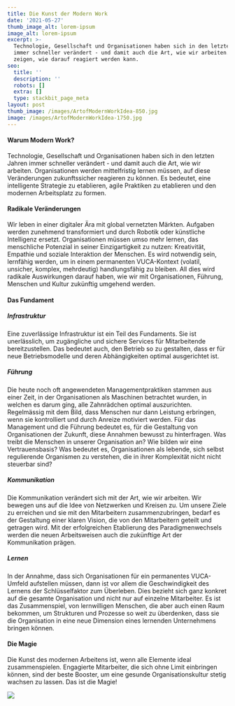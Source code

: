 ```yaml
---
title: Die Kunst der Modern Work
date: '2021-05-27'
thumb_image_alt: lorem-ipsum
image_alt: lorem-ipsum
excerpt: >-
  Technologie, Gesellschaft und Organisationen haben sich in den letzten Jahren
  immer schneller verändert - und damit auch die Art, wie wir arbeiten. Wir
  zeigen, wie darauf reagiert werden kann.
seo:
  title: ''
  description: ''
  robots: []
  extra: []
  type: stackbit_page_meta
layout: post
thumb_image: /images/ArtofModernWorkIdea-850.jpg
image: /images/ArtofModernWorkIdea-1750.jpg
---
```

#### Warum Modern Work?

Technologie, Gesellschaft und Organisationen haben sich in den letzten Jahren immer schneller verändert - und damit auch die Art, wie wir arbeiten. Organisationen werden mittelfristig lernen müssen, auf diese Veränderungen zukunftssicher reagieren zu können. Es bedeutet, eine intelligente Strategie zu etablieren, agile Praktiken zu etablieren und den modernen Arbeitsplatz zu formen.

#### Radikale Veränderungen

Wir leben in einer digitaler Ära mit global vernetzten Märkten. Aufgaben werden zunehmend transformiert und durch Robotik oder künstliche Intelligenz ersetzt. Organisationen müssen umso mehr lernen, das menschliche Potenzial in seiner Einzigartigkeit zu nutzen: Kreativität, Empathie und soziale Interaktion der Menschen. Es wird notwendig sein, lernfähig werden, um in einem permanenten VUCA-Kontext (volatil, unsicher, komplex, mehrdeutig) handlungsfähig zu bleiben. All dies wird radikale Auswirkungen darauf haben, wie wir mit Organisationen, Führung, Menschen und Kultur zukünftig umgehend werden.

#### Das Fundament

##### &#xD;&#xA;Infrastruktur

Eine zuverlässige Infrastruktur ist ein Teil des Fundaments. Sie ist unerlässlich, um zugängliche und sichere Services für Mitarbeitende bereitzustellen. Das bedeutet auch, den Betrieb so zu gestalten, dass er für neue Betriebsmodelle und deren Abhängigkeiten optimal ausgerichtet ist.

##### Führung

Die heute noch oft angewendeten Managementpraktiken stammen aus einer Zeit, in der Organisationen als Maschinen betrachtet wurden, in welchen es darum ging, alle Zahnrädchen optimal auszurichten. Regelmässig mit dem Bild, dass Menschen nur dann Leistung erbringen, wenn sie kontrolliert und durch Anreize motiviert werden. Für das Management und die Führung bedeutet es, für die Gestaltung von Organisationen der Zukunft, diese Annahmen bewusst zu hinterfragen. Was treibt die Menschen in unserer Organisation an? Wie bilden wir eine Vertrauensbasis? Was bedeutet es, Organisationen als lebende, sich selbst regulierende Organismen zu verstehen, die in ihrer Komplexität nicht nicht steuerbar sind?

##### Kommunikation

Die Kommunikation verändert sich mit der Art, wie wir arbeiten. Wir bewegen uns auf die Idee von Netzwerken und Kreisen zu. Um unsere Ziele zu erreichen und sie mit den Mitarbeitern zusammenzubringen, bedarf es der Gestaltung einer klaren Vision, die von den Mitarbeitern geteilt und getragen wird. Mit der erfolgreichen Etablierung des Paradigmenwechsels werden die neuen Arbeitsweisen auch die zukünftige Art der Kommunikation prägen.

##### Lernen

In der Annahme, dass sich Organisationen für ein permanentes VUCA-Umfeld aufstellen müssen, dann ist vor allem die Geschwindigkeit des Lernens der Schlüsselfaktor zum Überleben. Dies bezieht sich ganz konkret auf die gesamte Organisation und nicht nur auf einzelne Mitarbeiter. Es ist das Zusammenspiel, von lernwilligen Menschen, die aber auch einen Raum bekommen, um Strukturen und Prozesse so weit zu überdenken, dass sie die Organisation in eine neue Dimension eines lernenden Unternehmens bringen können.

#### Die Magie


Die Kunst des modernen Arbeitens ist, wenn alle Elemente ideal zusammenspielen. Engagierte Mitarbeiter, die sich ohne Limit einbringen können, sind der beste Booster, um eine gesunde Organisationskultur stetig wachsen zu lassen. Das ist die Magie!

![](/\_static/app-assets/images/modern-tortoise.png)
